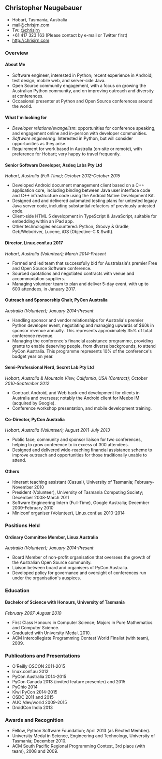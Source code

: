 ## Christopher Neugebauer

* Hobart, Tasmania, Australia
* mail@chrisjrn.com
* Tw: [@chrisjrn](https://twitter.com/chrisjrn)
* +61 417 323 163 (Please contact by e-mail or Twitter first)
* http://chrisjrn.com

### Overview

#### About Me

* Software engineer, interested in Python; recent experience in Android, test design, mobile web, and server-side Java.
* Open Source community engagement, with a focus on growing the Australian Python community, and on improving outreach and diversity at conferences.
* Occasional presenter at Python and Open Source conferences around the world.


#### What I'm looking for

* _Developer relations/evangelism_: opportunities for conference speaking, and engagement online and in-person with developer communities.
* _Software engineering_: Interested in Python, but will consider opportunities as they arise.
* Requirement for work based in Australia (on-site or remote), with preference for Hobart; very happy to travel frequently.


#### Senior Software Developer, Asdeq Labs Pty Ltd

_Hobart, Australia (Full-Time); October 2012-October 2015_

* Developed Android document management client based on a C++ application core, including binding between Java user interface code and C++ infrastructure code using the Android Native Development Kit.
* Designed and and delivered automated testing plans for untested legacy Java server code, including substantial refactors of previously untested code.
* Client-side HTML 5 development in TypeScript & JavaScript, suitable for embedding within an iPad app.
* Other technologies encountered: Python, Groovy & Gradle, Geb/Webdriver, Lucene, iOS (Objective-C & Swift).


#### Director, Linux.conf.au 2017

_Hobart, Australia (Volunteer); March 2014-Present_

* Formed and led team that successfully bid for Australasia's premier Free and Open Source Software conference.
* Sourced quotations and negotiated contracts with venue and accommodation suppliers.
* Managing volunteer team to plan and deliver 5-day event, with up to 600 attendees, in January 2017.


#### Outreach and Sponsorship Chair, PyCon Australia

_Australia (Volunteer); January 2014-Present_

* Handling sponsor and vendor relationships for Australia's premier Python developer event, negotiating and managing upwards of $60k in sponsor revenue annually. This represents approximately 35% of total conference revenue.
* Managing the conference's financial assistance programme, providing grants to enable deserving people, from diverse backgrounds, to attend PyCon Australia. This programme represents 10% of the conference's budget year on year.



#### Semi-Professional Nerd, Secret Lab Pty Ltd

_Hobart, Australia & Mountain View, California, USA (Contract); October 2010-September 2012_

* Contract Android, and Web back-end development for clients in Australia and overseas; notably the Android client for Meebo IM (acquired by Google).
* Conference workshop presentation, and mobile development training.


#### Co-Director, PyCon Australia

_Hobart, Australia (Volunteer); August 2011-July 2013_

* Public face, community and sponsor liaison for two conferences, helping to grow conference to in excess of 300 attendees.
* Designed and delivered wide-reaching financial assistance scheme to improve outreach and opportunities for those traditionally unable to attend.


#### Others

* Itinerant teaching assistant (Casual), University of Tasmania; February-November 2010
* President (Volunteer), University of Tasmania Computing Society; December 2008-March 2011
* Software Engineering Intern (Full-Time), Google Australia; December 2009-February 2010
* Miniconf organiser (Volunteer), Linux.conf.au 2010-2014


### Positions Held

#### Ordinary Committee Member, Linux Australia

_Australia (Volunteer); January 2014-Present_

* Board Member of non-profit organisation that oversees the growth of the Australian Open Source community.
* Liaison between board and organisers of PyCon Australia.
* Developed policy for governance and oversight of conferences run under the organisation's auspices.



### Education

#### Bachelor of Science with Honours, University of Tasmania

_February 2007-August 2010_

* First Class Honours in Computer Science; Majors in Pure Mathematics and Computer Science.
* Graduated with University Medal, 2010.
* ACM Intercollegiate Programming Contest World Finalist (with team), 2009.


### Publications and Presentations

* O'Reilly OSCON 2011-2015
* linux.conf.au 2012
* PyCon Australia 2014-2015
* PyCon Canada 2013 (invited feature presenter) and 2015
* PyOhio 2014
* Kiwi PyCon 2014-2015
* OSDC 2011 and 2015
* AUC /dev/world 2009-2015
* DroidCon India 2013


### Awards and Recognition

* Fellow, Python Software Foundation; April 2013 (as Elected Member).
* University Medal in Science, Engineering and Technology, University of Tasmania; December 2010.
* ACM South Pacific Regional Programming Contest, 3rd place (with team), 2008 and 2009.
